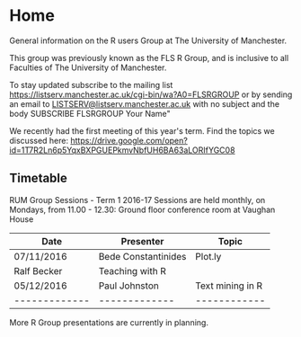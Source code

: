 # Home
General information on the R users Group at The University of Manchester. 

This group was previously known as the FLS R Group, and is inclusive to all Faculties of The University of Manchester.

To stay updated subscribe to the mailing list https://listserv.manchester.ac.uk/cgi-bin/wa?A0=FLSRGROUP or by sending an email to LISTSERV@listserv.manchester.ac.uk with no subject and the body SUBSCRIBE FLSRGROUP Your Name"

We recently had the first meeting of this year's term. Find the topics we discussed here: https://drive.google.com/open?id=1T7R2Ln6p5YqxBXPGUEPkmvNbfUH6BA63aLORIfYGC08

<!--## What would you like to know?
[Follow this link and add your ideas and wishes about topics for the R Group to our list and we will try to make it happen.](http://www.tricider.com/admin/2uxhw3j754d/5FwJlvIs0sn) -->

## Timetable
RUM Group Sessions - Term 1 2016-17
Sessions are held monthly, on Mondays, from 11.00 - 12.30:
Ground floor conference room at Vaughan House

|Date | Presenter | Topic |  
|------------- | -------------|------------|  
07/11/2016 | Bede Constantinides | Plot.ly |  
 | Ralf Becker | Teaching with R |  
05/12/2016 | Paul Johnston | Text mining in R |
|------------- | -------------|------------|
More R Group presentations are currently in planning. 

